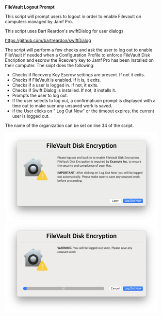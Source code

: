 **FileVault Logout Prompt**

This script will prompt users to logout in order to enable Filevault on computers managed by Jamf Pro. 

This script uses Bart Reardon's swiftDialog for user dialogs

https://github.com/bartreardon/swiftDialog

The script will perform a few checks and ask the user to log out to enable FileVault if needed when a Configuration Profile to enforce FileVault Disk Encription and escrow the Rceovery key to Jamf Pro has been installed on their computer. The sxipt does the following:

- Checks if Recovery Key Escrow settings are present.  If not it exits.
- Checks if FileVault is enabled.  If it is, it exits.
- Checks if a user is logged in. If not, it exits.
- Checks if Swift Dialog is installed. If not, it installs it.
- Prompts the user to log out.
- If the user selects to log out, a confirmatiuon prompt is displayed with a time out to make suer any unsaved work is saved.
- If the User clicks on " Log Out Now" or the timeout expires, the current user is logged out.

The name of the organization can be set on line 34 of the script.

<img width="727" alt="Screenshot 2025-04-14 at 22 51 26" src="https://github.com/Sdelsaz/FileVault-Logout-Prompt/blob/main/Screenshot%201.png" />
<img width="727" alt="Screenshot 2025-04-14 at 22 51 39" src="https://github.com/Sdelsaz/FileVault-Logout-Prompt/blob/main/Screenshot%202.png" />
